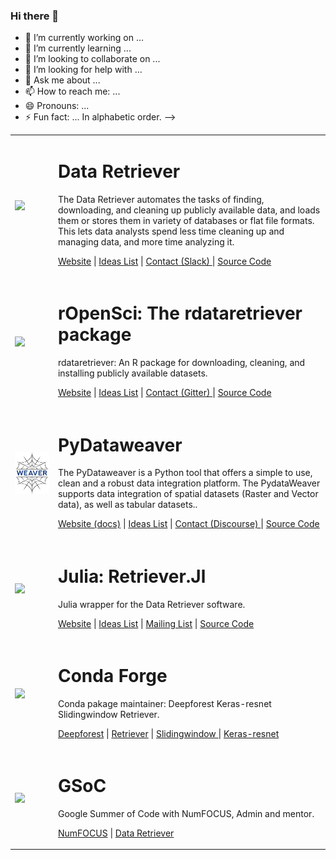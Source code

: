 ### Hi there 👋

<!--
**henrykironde/henrykironde** is a ✨ _special_ ✨ repository because its `README.md` (this file) appears on your GitHub profile.

Here are some ideas to get you started:
-->


  - 🔭 I’m currently working on ...
  - 🌱 I’m currently learning ...
  - 👯 I’m looking to collaborate on ...
  - 🤔 I’m looking for help with ...
  - 💬 Ask me about ...
  - 📫 How to reach me: ...
  - 😄 Pronouns: ...
  - ⚡ Fun fact: ...
  In alphabetic order.
-->

<table>
  <tr>
    <td>
      <img width="300px" src="https://camo.githubusercontent.com/dbcdb201bef18962c3730df9a5ecc662353e93d9/687474703a2f2f692e696d6775722e636f6d2f7365375474724b2e706e67"/>
    </td>
    <td>
       <h1>Data Retriever</h1>
       <p>
        The Data Retriever automates the tasks of finding, downloading, and cleaning up publicly available data, and loads them or stores them in variety of databases or flat file formats. This lets data analysts spend less time cleaning up and managing data, and more time analyzing it.
       </p>
       <p>
         <a href="https://github.com/weecology/retriever">Website</a> | <a href="https://github.com/weecology/retriever">Ideas List</a> | <a href="https://aiidateam.slack.com/"> Contact (Slack) </a> | <a href="https://github.com/aiidateam/aiida-core">Source Code</a>
       </p>
    </td>
  </tr>

  <tr>
    <td>
      <img width="300px" src="https://docs.ropensci.org/rdataretriever/hexlogo.png"/>
    </td>
    <td>
       <h1>rOpenSci: The rdataretriever package</h1>
       <p>
        rdataretriever: An R package for downloading, cleaning, and installing publicly available datasets.
       </p>
       <p>
         <a href="https://docs.ropensci.org/rdataretriever/">Website</a> | <a href="https://docs.ropensci.org/rdataretriever/">Ideas List</a> | <a href="https://gitter.im/arviz-devs/community"> Contact (Gitter) </a> | <a href="https://github.com/arviz-devs/arviz">Source Code</a>
       </p>
    </td>
  </tr>
  
  <tr>
  <td>
      <img width="300px" src="https://github.com/henrykironde/Logos/blob/master/resource/Weaver_logo.png?raw=true"/>
    </td>
    <td>
       <h1>PyDataweaver</h1>
       <p>
        The PyDataweaver is a Python tool that offers a simple to use, clean and a robust data integration platform. The PydataWeaver supports data integration of spatial datasets (Raster and Vector data), as well as tabular datasets..
       </p>
       <p>
         <a href="https://github.com/weecology/pydataweaver">Website (docs)</a> | <a href="https://github.com/weecology/pydataweaver">Ideas List</a> | <a href="https://github.com/weecology/pydataweaver"> Contact (Discourse) </a> | <a href="https://github.com/weecology/pydataweaver">Source Code</a>
       </p>
    </td>
  </tr>
  
   <tr>
    <td>
      <img width="300px" src="https://upload.wikimedia.org/wikipedia/commons/1/1f/Julia_Programming_Language_Logo.svg"/>
    </td>
    <td>
       <h1>Julia: Retriever.Jl</h1>
       <p>
        Julia wrapper for the Data Retriever software.
       </p>
       <p>
         <a href="https://juliahub.com/ui/Packages/Retriever/9M45d/1.0.0?t=0">Website</a>  | <a href="https://juliahub.com/ui/Packages/Retriever/9M45d/1.0.0?t=0">Ideas List</a> | <a href="https://juliahub.com/ui/Packages/Retriever/9M45d/1.0.0?t=0">Mailing List</a> | <a href="https://juliahub.com/ui/Packages/Retriever/9M45d/1.0.0?t=0">Source Code</a>
       </p>
    </td>
  </tr>

   <tr>
    <td>
      <img width="300px" src="https://avatars2.githubusercontent.com/u/11897326?v=3&s=200"/>
    </td>
    <td>
       <h1>Conda Forge</h1>
       <p>
        Conda pakage maintainer: Deepforest Keras-resnet Slidingwindow Retriever.
       </p>
       <p>
         <a href="https://anaconda.org/conda-forge/deepforest/badges">Deepforest</a>  | <a href="https://anaconda.org/conda-forge/retriever/badges">Retriever</a> | <a href="https://anaconda.org/conda-forge/slidingwindow/badges"> Slidingwindow </a> | <a href="https://anaconda.org/conda-forge/Keras-resnet/badges">Keras-resnet</a>
       </p>
    </td>
  </tr>

   <tr>
    <td>
      <img width="300px" src="https://cdn.shortpixel.ai/spai/w_260+q_lossy+ret_img/https://numfocus.org/wp-content/uploads/2018/01/optNumFocus_LRG.png"/>
    </td>
    <td>
       <h1>GSoC</h1>
       <p>
        Google Summer of Code with NumFOCUS, Admin and mentor.
       </p>
       <p>
         <a href="https://github.com/numfocus/gsoc">NumFOCUS</a>  | <a href="">Data Retriever</a>
       </p>
    </td>
  </tr>
</table>

